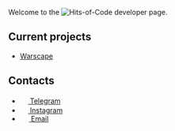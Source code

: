Welcome to the ![Hits-of-Code](https://img.shields.io/badge/kotlin-%230095D5.svg?style=flat-square&logo=kotlin&logoColor=white) developer page.

## Current projects
 - <a href="https://github.com/warscapeorg">Warscape</a>

## Contacts
 - <a href="https://t.me/y9neon"><img src="https://upload.wikimedia.org/wikipedia/commons/thumb/8/82/Telegram_logo.svg/768px-Telegram_logo.svg.png" width=16 height=16 />  Telegram</a>
 - <a href="https://www.instagram.com/y9neon/"><img src="https://upload.wikimedia.org/wikipedia/commons/thumb/5/58/Instagram-Icon.png/1200px-Instagram-Icon.png" width=16 height=16 />  Instagram</a>
 - <a href="mailto:vadimkotlinov@gmail.com"><img src="https://upload.wikimedia.org/wikipedia/commons/thumb/7/7e/Gmail_icon_%282020%29.svg/768px-Gmail_icon_%282020%29.svg.png" width=18 height=14 />  Email</a>
